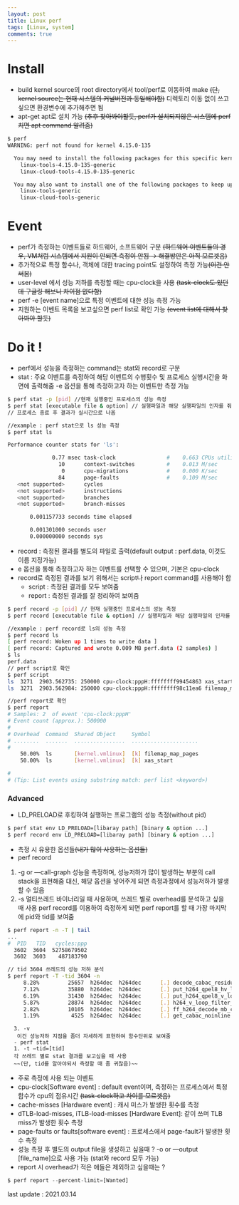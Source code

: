 ```yaml
---
layout: post
title: Linux perf
tags: [Linux, system] 
comments: true
---  
```



# Install

- build 
  kernel source의 root directory에서 tool/perf로 이동하여 make
~~(단, kernel source는 현재 시스템의 커널버전과 동일해야함)~~
  디렉토리 이동 없이 쓰고 싶으면 환경변수에 추가해주면 됨
- apt-get
  apt로 설치 가능
~~(추후 찾아봐야할듯, perf가 설치되지않은 시스템에 perf치면 apt command 알려줌)~~

```bash
$ perf
WARNING: perf not found for kernel 4.15.0-135

  You may need to install the following packages for this specific kernel:
    linux-tools-4.15.0-135-generic
    linux-cloud-tools-4.15.0-135-generic

  You may also want to install one of the following packages to keep up to date:
    linux-tools-generic
    linux-cloud-tools-generic
```

# Event

- perf가 측정하는 이벤트들로 하드웨어, 소프트웨어 구분 
~~(하드웨어 이벤트들의 경우, VM처럼 시스템에서 지원이 안되면 측정이 안됨 → 해결방안은 아직 모르겟음)~~
- 추가적으로 특정 함수나, 객체에 대한 tracing point도 설정하여 측정 가능~~(이건 안써봄)~~
- user-level 에서 성능 저하를 측정할 때는 cpu-clock을 사용
~~(task-clock도 있던데 구글링 해보니 차이점 없다함)~~
- perf -e [event name]으로 특정 이벤트에 대한 성능 측정 가능
- 지원하는 이벤트 목록을 보고싶으면 perf list로 확인 가능 
~~(event list에 대해서 찾아봐야 할듯)~~

# Do it !

- perf에서 성능을 측정하는 command는 stat와 record로 구분
- stat :  주요 이벤트를 측정하여 해당 이벤트의 수행횟수 및 프로세스 실행시간을 화면에 출력해줌
-e 옵션을 통해 측정하고자 하는 이벤트만 측정 가능

```bash
$ perf stat -p [pid] //현재 실행중인 프로세스의 성능 측정
$ perf stat [executable file & option] // 실행파일과 해당 실행파일의 인자를 줘서 성능측정
// 프로세스 종료 후 결과가 실시간으로 나옴 

//example : perf stat으로 ls 성능 측정
$ perf stat ls

Performance counter stats for 'ls':

              0.77 msec task-clock                #    0.663 CPUs utilized          
                10      context-switches          #    0.013 M/sec                  
                 0      cpu-migrations            #    0.000 K/sec                  
                84      page-faults               #    0.109 M/sec                  
   <not supported>      cycles                                                      
   <not supported>      instructions                                                
   <not supported>      branches                                                    
   <not supported>      branch-misses                                               

       0.001157733 seconds time elapsed

       0.001301000 seconds user
       0.000000000 seconds sys
```

- record : 측정된 결과를 별도의 파일로 출력(default output : perf.data, 이것도 이름 지정가능)
- e 옵션을 통해 측정하고자 하는 이벤트를 선택할 수 있으며, 기본은 cpu-clock
- record로 측정된 결과를 보기 위해서는 script나 report command를 사용해야 함
   - script : 측정된 결과를 모두 보여줌
   - report : 측정된 결과를 잘 정리하여 보여줌

```bash
$ perf record -p [pid] // 현재 실행중인 프로세스의 성능 측정
$ perf record [executable file & option] // 실행파일과 해당 실행파일의 인자를 줘서 성능측정

//example : perf record로 ls의 성능 측정
$ perf record ls 
[ perf record: Woken up 1 times to write data ]
[ perf record: Captured and wrote 0.009 MB perf.data (2 samples) ]
$ ls 
perf.data
// perf script로 확인
$ perf script
ls  3271  2903.562735: 250000 cpu-clock:pppH:ffffffff99454863 xas_start+0x63 (/lib/modules/5.5.7/build/vmlinux)
ls  3271  2903.562984: 250000 cpu-clock:pppH:ffffffff98c11ea6 filemap_map_pages+0x286 (/lib/modules/5.5.7/build/vmlinux)

//perf report로 확인
$ perf report
# Samples: 2  of event 'cpu-clock:pppH'
# Event count (approx.): 500000
#
# Overhead  Command  Shared Object     Symbol               
# ........  .......  ................  .....................
#
    50.00%  ls       [kernel.vmlinux]  [k] filemap_map_pages
    50.00%  ls       [kernel.vmlinux]  [k] xas_start

#
# (Tip: List events using substring match: perf list <keyword>)
```

### Advanced

- LD_PRELOAD로 후킹하여 실행하는 프로그램의 성능 측정(without pid)

```bash
$ perf stat env LD_PRELOAD=[libaray path] [binary & option ...]
$ perf record env LD_PRELOAD=[libaray path] [binary & option ...]
```

- 측정 시 유용한 옵션들~~(내가 많이 사용하는 옵션들)~~
- perf record
1. -g or —call-graph
   성능을 측정하며, 성능저하가 많이 발생하는 부분의 call stack을 표현해줌
   대신, 해당 옵션을 넣어주게 되면 측정과정에서 성능저하가 발생할 수 있음
2. -s
   멀티쓰레드 바이너리일 때 사용하며, 쓰레드 별로 overhead를 분석하고 싶을 때 사용
   perf record를 이용하여 측정하게 되면 perf report를 할 때 가장 마지막에 pid와 tid를 보여줌

```bash
$ perf report -n -T | tail
...
#  PID   TID   cycles:ppp
  3602  3604  52758679502
  3602  3603    487183790

// tid 3604 쓰레드의 성능 저하 분석
$ perf report -T -tid 3604 -n
     8.28%         25657  h264dec  h264dec      [.] decode_cabac_residual_nondc
     7.12%         35880  h264dec  h264dec      [.] put_h264_qpel8_hv_lowpass
     6.19%         31430  h264dec  h264dec      [.] put_h264_qpel8_v_lowpass
     5.87%         28874  h264dec  h264dec      [.] h264_v_loop_filter_luma_c
     2.82%         10105  h264dec  h264dec      [.] ff_h264_decode_mb_cabac
     1.19%          4525  h264dec  h264dec      [.] get_cabac_noinline
```

      3. -v
       이건 성능저하 지점을 좀더 자세하게 표현하여 함수단위로 보여줌
      - perf stat
      1. -t —tid=[tid] 
      각 쓰레드 별로 stat 결과를 보고싶을 때 사용
      ~~(단, tid를 알아야되서 측정할 때 좀 귀찮음)~~

- 주로 측정에 사용 되는 이벤트
- cpu-clock[Software event] : default event이며, 측정하는 프로세스에서 특정 함수가 cpu의 점유시간 
   ~~(task-clock하고 차이를 모르겟음)~~
- cache-misses [Hardware event] : 캐시 미스가 발생한 횟수를 측정
- dTLB-load-misses, iTLB-load-misses [Hardware Event]: 같이 쓰며 TLB miss가 발생한 횟수 측정
- page-faults or faults[software event] : 프로세스에서 page-fault가 발생한 횟수 측정
- 성능 측정 후 별도의 output file을 생성하고 싶을때 ?
-o or —output [file_name]으로 사용 가능
(stat와 record 모두 가능)
- report 시 overhead가 적은 애들은 제외하고 싶을때는 ?

```python
$ perf report --percent-limit=[Wanted]
```
  
  
last update : 2021.03.14